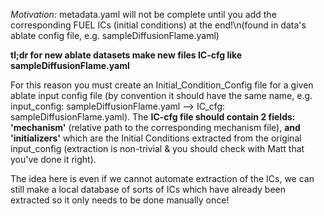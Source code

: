 *Motivation:* metadata.yaml will not be complete until you add the corresponding FUEL ICs (initial conditions) at the end!\n(found in data\'s ablate config file, e.g. sampleDiffusionFlame.yaml)

**tl;dr for new ablate datasets make new files IC-cfg like sampleDiffusionFlame.yaml**

For this reason you must create an Initial\_Condition\_Config file for a given ablate input config file (by convention it should have the same name, e.g. input\_config: sampleDiffusionFlame.yaml --> IC\_cfg: sampleDiffusionFlame.yaml). The **IC-cfg file should contain 2 fields: 'mechanism'** (relative path to the corresponding mechanism file), **and 'initializers'** which are the Initial Conditions extracted from the original input\_config (extraction is non-trivial & you should check with Matt that you've done it right).

The idea here is even if we cannot automate extraction of the ICs, we can still make a local database of sorts of ICs which have already been extracted so it only needs to be done manually once!
